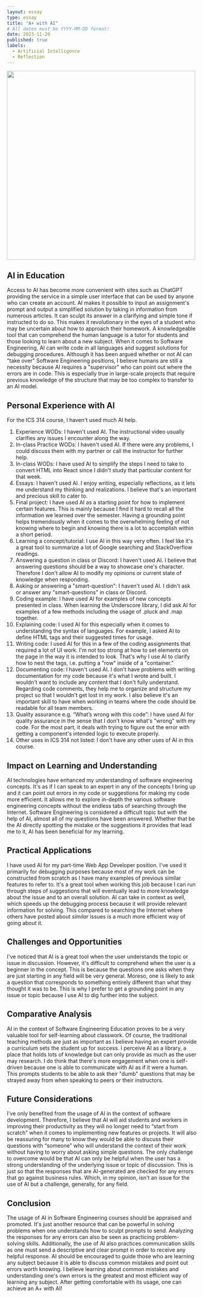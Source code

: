 ```yaml
---
layout: essay
type: essay
title: "A+ with AI"
# All dates must be YYYY-MM-DD format!
date: 2023-11-20
published: true
labels:
  - Artificial Intelligence
  - Reflection
---
```

<img width="500px" class="rounded float-start pe-4" src="../img/ChatGPT.png">

## AI in Education
Access to AI has become more convenient with sites such as ChatGPT providing the service in a simple user interface that can be used by anyone who can create an account. AI makes it possible to input an assignment's prompt and output a simplified solution by taking in information from numerous articles. It can sculpt its answer in a clarifying and simple tone if instructed to do so. This makes it revolutionary in the eyes of a student who may be uncertain about how to approach their homework. A knowledgeable tool that can comprehend the human language is a tutor for students and those looking to learn about a new subject. When it comes to Software Engineering, AI can write code in all languages and suggest solutions for debugging procedures. Although it has been argued whether or not AI can "take over" Software Engineering positions, I believe humans are still a necessity because AI requires a "supervisor" who can point out where the errors are in code. This is especially true in large-scale projects that require previous knowledge of the structure that may be too complex to transfer to an AI model.

## Personal Experience with AI
For the ICS 314 course, I haven't used much AI help. 
1. Experience WODs: I haven't used AI. The instructional video usually clarifies any issues I encounter along the way.
2. In-class Practice WODs: I haven't used AI. If there were any problems, I could discuss them with my partner or call the instructor for further help.
3. In-class WODs: I have used AI to simplify the steps I need to take to convert HTML into React since I didn't study that particular content for that week.
4. Essays: I haven't used AI. I enjoy writing, especially reflections, as it lets me understand my thinking and realizations. I believe that's an important and precious skill to cater to.
5. Final project: I have used AI as a starting point for how to implement certain features. This is mainly because I find it hard to recall all the information we learned over the semester. Having a grounding point helps tremendously when it comes to the overwhelming feeling of not knowing where to begin and knowing there is a lot to accomplish within a short period.
6. Learning a concept/tutorial: I use AI in this way very often. I feel like it's a great tool to summarize a lot of Google searching and StackOverflow readings. 
7. Answering a question in class or Discord: I haven't used AI. I believe that answering questions should be a way to showcase one's character. Therefore I don't allow AI to modify my opinions or current state of knowledge when responding.
8. Asking or answering a "smart-question": I haven't used AI. I didn't ask or answer any "smart-questions" in class or Discord. 
9. Coding example: I have used AI for examples of new concepts presented in class. When learning the Underscore library, I did ask AI for examples of a few methods including the usage of .pluck and .map together.
10. Explaining code: I used AI for this especially when it comes to understanding the syntax of languages. For example, I asked AI to define HTML tags and their suggested times for usage. 
11. Writing code: I used AI for this in a few of the coding assignments that required a lot of UI work. I'm not too strong at how to set elements on the page in the way it is intended to look. That's why I use AI to clarify how to nest the tags, i.e. putting a "row" inside of a "container."
12. Documenting code: I haven't used AI. I don't have problems with writing documentation for my code because it's what I wrote and built. I wouldn't want to include any content that I don't fully understand. Regarding code comments, they help me to organize and structure my project so that I wouldn't get lost in my work. I also believe it's an important skill to have when working in teams where the code should be readable for all team members.
13. Quality assurance e.g. “What’s wrong with this code”: I have used AI for quality assurance in the sense that I don't know what's "wrong" with my code. For the most part, it deals with trying to figure out the error with getting a component's intended logic to execute properly. 
14. Other uses in ICS 314 not listed: I don't have any other uses of AI in this course.

## Impact on Learning and Understanding
AI technologies have enhanced my understanding of software engineering concepts. It's as if I can speak to an expert in any of the concepts I bring up and it can point out errors in my code or suggestions for making my code more efficient. It allows me to explore in-depth the various software engineering concepts without the endless tabs of searching through the Internet. Software Engineering is considered a difficult topic but with the help of AI, almost all of my questions have been answered. Whether that be the AI directly spotting the mistake or the suggestions it provides that lead me to it, AI has been beneficial for my learning.

## Practical Applications
I have used AI for my part-time Web App Developer position. I've used it primarily for debugging purposes because most of my work can be constructed from scratch as I have many examples of previous similar features to refer to. It's a great tool when working this job because I can run through steps of suggestions that will eventually lead to more knowledge about the issue and to an overall solution. AI can take in context as well, which speeds up the debugging process because it will provide relevant information for solving. This compared to searching the Internet where others have posted about _similar_ issues is a much more efficient way of going about it.

## Challenges and Opportunities
I've noticed that AI is a great tool when the user understands the topic or issue in discussion. However, it's difficult to comprehend when the user is a beginner in the concept. This is because the questions one asks when they are just starting in any field will be very general. Moreso, one is likely to ask a question that corresponds to something entirely different than what they thought it was to be. This is why I prefer to get a grounding point in any issue or topic because I use AI to dig further into the subject.

## Comparative Analysis
AI in the context of Software Engineering Education proves to be a very valuable tool for self-learning about classwork. Of course, the traditional teaching methods are just as important as I believe having an expert provide a curriculum sets the student up for success. I perceive AI as a library, a place that holds lots of knowledge but can only provide as much as the user may research. I do think that there's more engagement when one is self-driven because one is able to communicate with AI as if it were a human. This prompts students to be able to ask their "dumb" questions that may be strayed away from when speaking to peers or their instructors.

## Future Considerations
I’ve only benefited from the usage of AI in the context of software development. Therefore, I believe that AI will aid students and workers in improving their productivity as they will no longer need to “start from scratch” when it comes to implementing new features or projects. It will also be reassuring for many to know they would be able to discuss their questions with “someone” who will understand the context of their work without having to worry about asking simple questions. The only challenge to overcome would be that AI can only be helpful when the user has a strong understanding of the underlying issue or topic of discussion. This is just so that the responses that are AI-generated are checked for any errors that go against business rules. Which, in my opinion, isn't an issue for the use of AI but a challenge, generally, for any field.

## Conclusion
The usage of AI in Software Engineering courses should be appraised and promoted. It's just another resource that can be powerful in solving problems when one understands how to sculpt prompts to send. Analyzing the responses for any errors can also be seen as practicing problem-solving skills. Additionally, the use of AI also practices communication skills as one must send a descriptive and clear prompt in order to receive any helpful response. AI should be encouraged to guide those who are learning any subject because it is able to discuss common mistakes and point out errors worth knowing. I believe learning about common mistakes and understanding one's own errors is the greatest and most efficient way of learning any subject. After getting comfortable with its usage, one can achieve an A+ with AI! 
